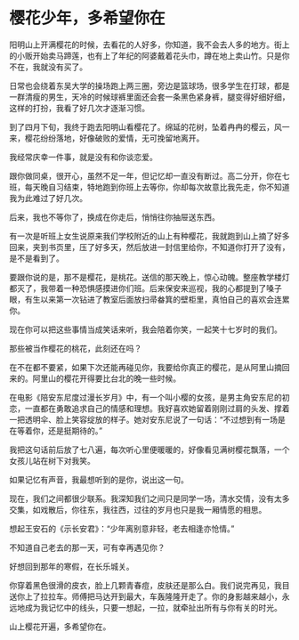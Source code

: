 # 樱花少年，多希望你在

阳明山上开满樱花的时候，去看花的人好多，你知道，我不会去人多的地方。街上的小贩开始卖马蹄莲，也有上了年纪的阿婆戴着花头巾，蹲在地上卖山竹。只是你不在，我就没有买了。 

日常也会绕着东吴大学的操场跑上两三圈，旁边是篮球场，很多学生在打球，都是一群清瘦的男生，天冷的时候球裤里面还会套一条黑色紧身裤，腿变得好细好细，这样的打扮，我看了好几次才逐渐习惯。 

到了四月下旬，我终于跑去阳明山看樱花了。绵延的花树，坠着冉冉的樱云，风一来，樱花纷纷落地，好像破败的爱情，无可挽留地离开。 

我经常庆幸一件事，就是没有和你谈恋爱。 

跟你做同桌，很开心，虽然不足一年，但记忆却一直没有断过。高二分开，你在七班，每天晚自习结束，特地跑到你班上去等你，你却每次故意比我先走，你不知道我为此难过了好几次。 

后来，我也不等你了，换成在你走后，悄悄往你抽屉送东西。 

有一次是听班上女生说原来我们学校附近的山上有种樱花，我就跑到山上摘了好多回来，夹到书页里，压了好多天，然后放进一封信里给你，不知道你打开了没有，是不是看到了。 

要跟你说的是，那不是樱花，是桃花。送信的那天晚上，惊心动魄。整座教学楼灯都灭了，我带着一种恐惧感摸进你们班。后来保安来巡视，我的心都提到了嗓子眼，有生以来第一次钻进了教室后面放扫帚畚箕的壁柜里，真怕自己的喜欢会连累你。 

现在你可以把这些事情当成笑话来听，我会陪着你笑，一起笑十七岁时的我们。 

那些被当作樱花的桃花，此刻还在吗？ 

在不在都不要紧，如果下次还能再碰见你，我要给你真正的樱花，是从阿里山摘回来的。阿里山的樱花开得要比台北的晚一些时候。 

在电影《陪安东尼度过漫长岁月》中，有一个叫小樱的女孩，是男主角安东尼的初恋，一直都在勇敢追求自己的情感和理想。我好喜欢她留着刚刚过肩的头发、撑着一把透明伞、脸上笑容绽放的样子。她对安东尼说了一句话：“不过想到有一场是在等着你，还是挺期待的。” 

我把这句话前后放了七八遍，每次听心里便暖暖的，好像看见满树樱花飘落，一个女孩儿站在树下对我笑。 

如果记忆有声音，我最想听到的是你，说出这一句。 

现在，我们之间都很少联系。我深知我们之间只是同学一场，清水交情，没有太多交集，如戏散后，你往东，我往西，过往的岁月也只是我一厢情愿的相思。 

想起王安石的《示长安君》：“少年离别意非轻，老去相逢亦怆情。” 

不知道自己老去的那一天，可有幸再遇见你？ 

好想回到那年的寒假，在长乐城关。 

你穿着黑色很滑的皮衣，脸上几颗青春痘，皮肤还是那么白。我们说完再见，我目送你上了拉拉车。师傅把马达开到最大，车轰隆隆开走了。你的身影越来越小，永远地成为我记忆中的线头，只要一想起，一拉，就牵扯出所有与你有关的时光。 

山上樱花开遍，多希望你在。